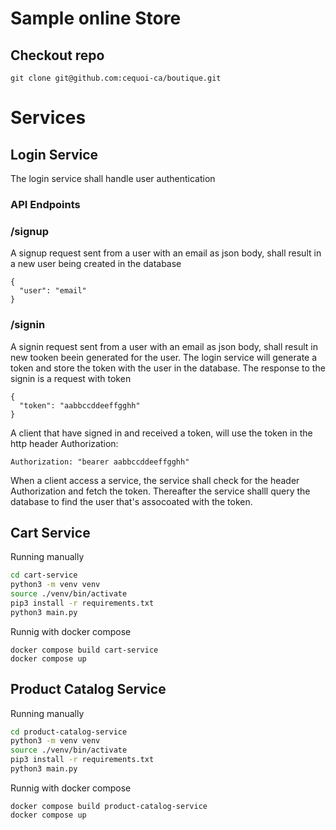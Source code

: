 # Sample online Store

## Checkout repo
```
git clone git@github.com:cequoi-ca/boutique.git
```

# Services

## Login Service  

The login service shall handle user authentication

### API Endpoints

### /signup

A signup request sent from a user with an email as json body,
shall result in a new user being created in the database
```
{
  "user": "email"
}
```

### /signin

A signin request sent from a user with an email as json body,
shall result in new tooken beein generated for the user.
The login service will generate a token and store the token with the user in the database.
The response to the signin is a request with token
```
{
  "token": "aabbccddeeffgghh"
}
```

A client that have signed in and received a token, will use the token in the http header
Authorization: 
```
Authorization: "bearer aabbccddeeffgghh"
```

When a client access a service, the service shall check for the header Authorization and fetch the token.
Thereafter the service shalll query the database to find the user that's assocoated with the token.


## Cart Service

Running manually
```bash
cd cart-service
python3 -m venv venv
source ./venv/bin/activate
pip3 install -r requirements.txt
python3 main.py
```

Runnig with docker compose
```
docker compose build cart-service
docker compose up 
```

## Product Catalog Service

Running manually
```bash
cd product-catalog-service
python3 -m venv venv
source ./venv/bin/activate
pip3 install -r requirements.txt
python3 main.py
```

Runnig with docker compose
```
docker compose build product-catalog-service
docker compose up 
```
